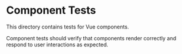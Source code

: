# Component Tests

This directory contains tests for Vue components.

Component tests should verify that components render correctly and respond to user interactions as expected.
